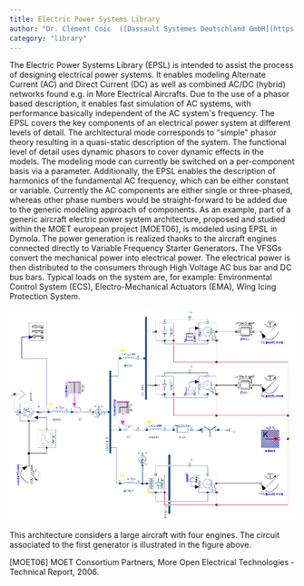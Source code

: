 ```yaml
---
title: Electric Power Systems Library
author: "Dr. Clément Coïc  ([Dassault Systèmes Deutschland GmbH](https://www.3ds.com/))"
category: "library"
---
```



The Electric Power Systems Library (EPSL) is intended to assist the process of designing electrical power systems. It enables modeling Alternate Current (AC) and Direct Current (DC) as well as combined AC/DC (hybrid) networks found e.g. in More Electrical Aircrafts. Due to the use of a phasor based description, it enables fast simulation of AC systems, with performance basically independent of the AC system's frequency. The EPSL covers the key components of an electrical power system at different levels of detail. The architectural mode corresponds to "simple" phasor theory resulting in a quasi-static description of the system. The functional level of detail uses dynamic phasors to cover dynamic effects in the models. The modeling mode can currently be switched on a per-component basis via a parameter.
Additionally, the EPSL enables the description of harmonics of the fundamental AC frequency, which can be either constant or variable. Currently the AC components are either single or three-phased, whereas other phase numbers would be straight-forward to be added due to the generic modeling approach of components.
As an example, part of a generic aircraft electric power system architecture, proposed and studied within the MOET european project [MOET06], is modeled using EPSL in Dymola.
The power generation is realized thanks to the aircraft engines connected directly to Variable Frequency Starter Generators. The VFSGs convert the mechanical power into electrical power. The electrical power is then distributed to the consumers through High Voltage AC bus bar and DC bus bars.
Typical loads on the system are, for example: Environmental Control System (ECS), Electro-Mechanical Actuators (EMA), Wing Icing Protection System.
 
![](EPSL-MOET.PNG)

This architecture considers a large aircraft with four engines. The circuit associated to the first generator is illustrated in the figure above.

 [MOET06]	MOET Consortium Partners, More Open Electrical Technologies - Technical Report, 2006.
